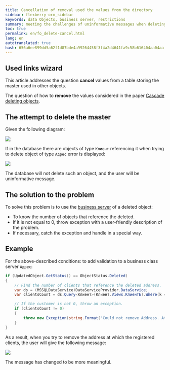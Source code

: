 ```yaml
---
title: Cancellation of removal used the values from the directory
sidebar: flexberry-orm_sidebar
keywords: data Objects, business server, restrictions
summary: meeting the challenges of uninformative messages when deleting object
toc: true
permalink: en/fo_delete-cancel.html
lang: en
autotranslated: true
hash: 656a6ee899dd5a62f1d87bde4a99264458f3f4a2d4641fa9c58b616404aa04aa
---
```


## Used links wizard

This article addresses the question **cancel** values from a table storing the master used in other objects.

The question of how to **remove** the values considered in the paper [Cascade deleting objects](fo_cascade-delete.html).

## The attempt to delete the master

Given the following diagram:

![](/images/pages/products/flexberry-orm/business-servers/kredit-diagramm.png)

If in the database there are objects of type `Клиент` referencing it when trying to delete object of type `Адрес` error is displayed:

![](/images/pages/products/flexberry-orm/business-servers/delete-error.png)

The database will not delete such an object, and the user will be uninformative message.

## The solution to the problem

To solve this problem is to use the [business server](fo_business-server.html) of a deleted object:

* To know the number of objects that reference the deleted.
* If it is not equal to 0, throw exception with a user-friendly description of the problem.
* If necessary, catch the exception and handle in a special way.

## Example

For the above-described conditions: to add validation to a business class server `Адрес`:

```csharp
if (UpdatedObject.GetStatus() == ObjectStatus.Deleted)
{
    // Find the number of clients that reference the deleted address. 
    var ds = (MSSQLDataService)DataServiceProvider.DataService;
    var clientsCount = ds.Query<Клиент>(Клиент.Views.КлиентE).Where(k => k.Прописка.__PrimaryKey == UpdatedObject.__PrimaryKey).Count();

    // If the customer is not 0, throw an exception. 
    if (clientsCount != 0)
    {
        throw new Exception(string.Format("Could not remove Address. At this address is home to {0} client(s)(s)", clientsCount));
    }
}
```

As a result, when you try to remove the address at which the registered clients, the user will give the following message:

![](/images/pages/products/flexberry-orm/business-servers/delete-error-plus.png)

The message has changed to be more meaningful.



